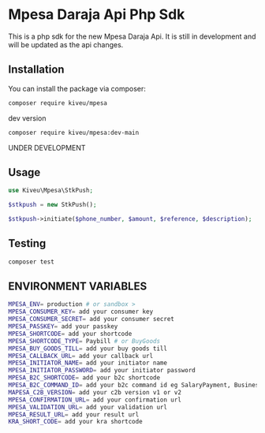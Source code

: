 # Mpesa Daraja Api Php Sdk

This is a php sdk for the new Mpesa Daraja Api. It is still in development and will be updated as the api changes.

## Installation

You can install the package via composer:

```bash
composer require kiveu/mpesa
```

dev version

```bash
composer require kiveu/mpesa:dev-main
```

UNDER DEVELOPMENT

## Usage

```php
use Kiveu\Mpesa\StkPush;

$stkpush = new StkPush();

$stkpush->initiate($phone_number, $amount, $reference, $description);
```

## Testing

```bash
composer test
```





## ENVIRONMENT VARIABLES

```bash
MPESA_ENV= production # or sandbox >
MPESA_CONSUMER_KEY= add your consumer key
MPESA_CONSUMER_SECRET= add your consumer secret
MPESA_PASSKEY= add your passkey
MPESA_SHORTCODE= add your shortcode
MPESA_SHORTCODE_TYPE= Paybill # or BuyGoods
MPESA_BUY_GOODS_TILL= add your buy goods till
MPESA_CALLBACK_URL= add your callback url
MPESA_INITIATOR_NAME= add your initiator name
MPESA_INITIATOR_PASSWORD= add your initiator password
MPESA_B2C_SHORTCODE= add your b2c shortcode
MPESA_B2C_COMMAND_ID= add your b2c command id eg SalaryPayment, BusinessPayment, PromotionPayment
MAPESA_C2B_VERSION= add your c2b version v1 or v2
MPESA_CONFIRMATION_URL= add your confirmation url
MPESA_VALIDATION_URL= add your validation url
MPESA_RESULT_URL= add your result url
KRA_SHORT_CODE= add your kra shortcode
```
